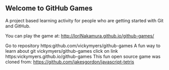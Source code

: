 ## Welcome to GitHub Games

A project based learning activity for people who are getting started with Git and GitHub.

You can play the game at: http://loriNakamura.github.io/github-games/

Go to repository https:github.com/vickymyers/github-games A fun way to learn about git vickymyers/github-games click on link https:vickymyers.github.io/github-games
This fun open source game was cloned from: https://github.com/jakesgordon/javascript-tetris

